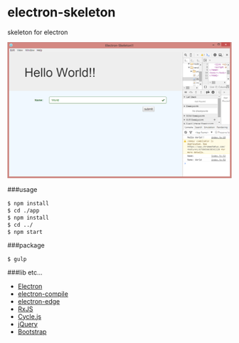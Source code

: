 # electron-skeleton
skeleton for electron

![sclean shot](SS.png)

###usage
```
$ npm install
$ cd ./app
$ npm install
$ cd ../
$ npm start
```

###package
```
$ gulp
```

###lib etc...
- [Electron](http://electron.atom.io/)
- [electron-compile](https://github.com/electronjs/electron-compile)
- [electron-edge](https://github.com/kexplo/electron-edge)
- [RxJS](http://reactivex.io/)
- [Cycle.js](http://cycle.js.org/)
- [jQuery](https://jquery.com/)
- [Bootstrap](http://getbootstrap.com/)
